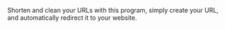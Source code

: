 Shorten and clean your URLs with this program, simply create your URL, and automatically redirect it to your website.

